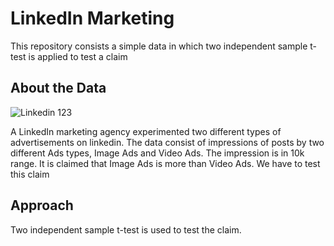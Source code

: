 # LinkedIn Marketing 


This repository consists a simple data in which two independent sample t-test is applied to test a claim


## About the Data

![Linkedin 123](https://user-images.githubusercontent.com/62991959/204654476-35f36db3-fe55-41cf-98d4-9fe9a5b775bb.jpg)

A LinkedIn marketing agency experimented two different types of advertisements on linkedin.
The data consist of impressions of posts
by two different Ads types, Image Ads and Video Ads. The impression is in 10k range.
It is claimed that Image Ads is more than Video Ads. We have to test this claim


## Approach
Two independent sample t-test is used to test the claim.
